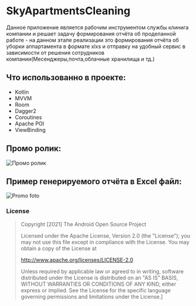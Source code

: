 # SkyApartmentsCleaning
Данное приложение является рабочим инструментом службы клинига компании и решает задачу формирования отчёта об проделанной работе - на данном этапе реализации
это формирования отчёта об уборки аппартамента в формате xlxs и отправку на удобный сервис в зависимости от решения сотрудников компании(Месенджеры,почта,облачные хранилища
и тд.)

## Что использованно в проекте:

* Kotlin
* MVVM
* Room
* Dagger2
* Coroutines
* Apache POI
* ViewBinding

## Промо ролик:
![Промо ролик](https://github.com/Volkoks/SkyApartmentsCleaning/blob/master/app/src/main/res/drawable/promo_skyapp_cleaning.gif)


## Пример генерируемого отчёта в Excel файл:
![Promo foto](https://github.com/Volkoks/SkyApartmentsCleaning/blob/master/app/src/main/res/drawable/promo_tables.png)

### License

> Copyright [2021] The Android Open Source Project
> 
> Licensed under the Apache License, Version 2.0 (the "License");
> you may not use this file except in compliance with the License.
> You may obtain a copy of the License at
>
>   http://www.apache.org/licenses/LICENSE-2.0
>
> Unless required by applicable law or agreed to in writing, software
> distributed under the License is distributed on an "AS IS" BASIS,
> WITHOUT WARRANTIES OR CONDITIONS OF ANY KIND, either express or implied.
> See the License for the specific language governing permissions and
> limitations under the License.]
